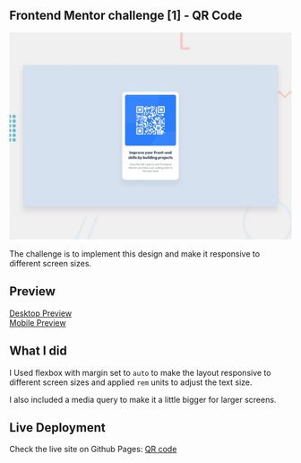 ## Frontend Mentor challenge [1] - QR Code

![Challenge](preview.jpg)

The challenge is to implement this design and make it responsive to different screen sizes.

## Preview

[Desktop Preview](./images/desktop.png)
\
[Mobile Preview](./images/mobile.png)


## What I did

I Used flexbox with margin set to `auto` to make the layout responsive to different screen sizes and applied `rem` units to adjust the text size.

I also included a media query to make it a little bigger for larger screens.

## Live Deployment

Check the live site on Github Pages: [QR code](https://zxc-w.github.io/QR-Code/)